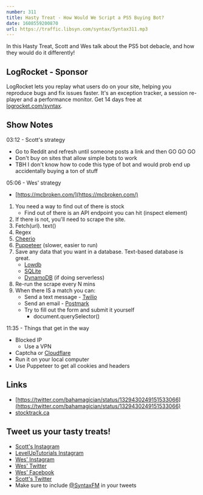```yaml
---
number: 311
title: Hasty Treat - How Would We Script a PS5 Buying Bot?
date: 1608559200870
url: https://traffic.libsyn.com/syntax/Syntax311.mp3
---
```


In this Hasty Treat, Scott and Wes talk about the PS5 bot debacle, and how they would do it differently!

## LogRocket - Sponsor
LogRocket lets you replay what users do on your site, helping you reproduce bugs and fix issues faster. It's an exception tracker, a session re-player and a performance monitor. Get 14 days free at [logrocket.com/syntax](https://logrocket.com/syntax).

## Show Notes
03:12 - Scott's strategy
* Go to Reddit and refresh until someone posts a link and then GO GO GO
* Don't buy on sites that allow simple bots to work
* TBH I don't know how to code this type of bot and would prob end up accidentally buying a ton of stuff

05:06 - Wes' strategy
* [https://mcbroken.com/](https://mcbroken.com/)

1. You need a way to find out of there is stock
    * Find out of there is an API endpoint you can hit (inspect element)
2. If there is not, you'll need to scrape the site.
3. Fetch(url). text()
4. Regex 
5. [Cheerio](https://cheerio.js.org/)
6. [Puppeteer](https://pptr.dev/) (slower, easier to run)
7. Save any data that you want in a database. Text-based database is great.
    * [Lowdb](https://www.npmjs.com/package/lowdb)
    * [SQLite](https://www.sqlite.org/index.html)
    * [DynamoDB](https://aws.amazon.com/dynamodb/) (if doing serverless)
8. Re-run the scrape every N mins
9. When there IS a match you can:
    * Send a text message - [Twilio](https://www.twilio.com/)
    * Send an email - [Postmark](https://postmarkapp.com/)
    * Try to fill out the form and submit it yourself
        * document.querySelector()

11:35 - Things that get in the way
* Blocked IP
  * Use a VPN
* Captcha or [Cloudflare](https://www.cloudflare.com/)
* Run it on your local computer
* Use Puppeteer to get all cookies and headers

## Links
* [https://twitter.com/bahamagician/status/1329430249151533066](https://twitter.com/bahamagician/status/1329430249151533066)
* [stocktrack.ca](https://stocktrack.ca/)

## Tweet us your tasty treats!
* [Scott's Instagram](https://www.instagram.com/stolinski/)
* [LevelUpTutorials Instagram](https://www.instagram.com/LevelUpTutorials/)
* [Wes' Instagram](https://www.instagram.com/wesbos/)
* [Wes' Twitter](https://twitter.com/wesbos)
* [Wes' Facebook](https://www.facebook.com/wesbos.developer)
* [Scott's Twitter](https://twitter.com/stolinski)
* Make sure to include [@SyntaxFM](https://twitter.com/SyntaxFM) in your tweets